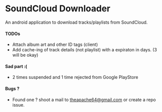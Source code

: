 # SoundCloud Downloader
An android application to download tracks/playlists from SoundCloud.

#### TODOs

- Attach album art and other ID tags (client)
- Add cache-ing of track details (not playlist) with a expiraton in days. (3 will be okay)


#### Sad part :(

- 2 times suspended and 1 time rejected from Google PlayStore

#### Bugs ?

- Found one ? shoot a mail to theapache64@gmail.com or create a repo issue.



